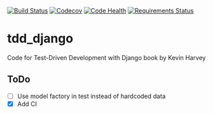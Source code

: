 [![Build Status](https://travis-ci.org/lancelote/tdd_django.svg)](https://travis-ci.org/lancelote/tdd_django)
[![Codecov](https://img.shields.io/codecov/c/github/lancelote/tdd_django.svg)](https://codecov.io/github/lancelote/tdd_django)
[![Code Health](https://landscape.io/github/lancelote/tdd_django/master/landscape.svg?style=flat)](https://landscape.io/github/lancelote/tdd_django/master)
[![Requirements Status](https://requires.io/github/lancelote/tdd_django/requirements.svg?branch=master)](https://requires.io/github/lancelote/tdd_django/requirements/?branch=master)

# tdd_django

Code for Test-Driven Development with Django book by Kevin Harvey

## ToDo

- [ ] Use model factory in test instead of hardcoded data
- [x] Add CI
